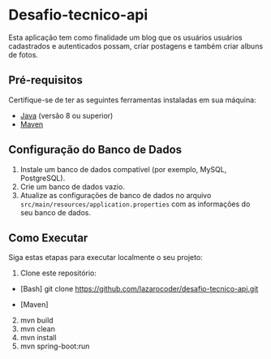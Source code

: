 # Desafio-tecnico-api

Esta aplicação tem como finalidade um blog que os usuários usuários cadastrados e autenticados possam, criar postagens e também criar albuns de fotos.

## Pré-requisitos

Certifique-se de ter as seguintes ferramentas instaladas em sua máquina:

- [Java](https://www.oracle.com/java/technologies/javase-downloads.html) (versão 8 ou superior)
- [Maven](https://maven.apache.org/download.cgi)

## Configuração do Banco de Dados

1. Instale um banco de dados compatível (por exemplo, MySQL, PostgreSQL).
2. Crie um banco de dados vazio.
3. Atualize as configurações de banco de dados no arquivo `src/main/resources/application.properties` com as informações do seu banco de dados.

## Como Executar

Siga estas etapas para executar localmente o seu projeto:

1. Clone este repositório:

- [Bash]
   git clone https://github.com/lazarocoder/desafio-tecnico-api.git

- [Maven]

2. mvn build
3. mvn clean
4. mvn install
5. mvn spring-boot:run




